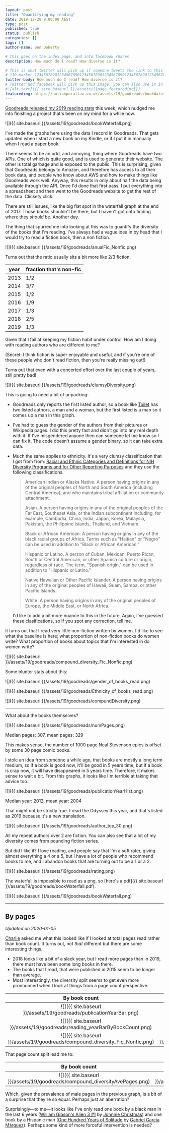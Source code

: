 ```yaml
---
layout: post
title: "Quantifying my reading"
date: 2019-12-20 9:00:00 AEST
type: post
published: true
status: publish
categories: []
tags: []
author-name: Ben Doherty

# this goes on the index page, and into facebook shares
description: How much do I read? How diverse is it?

# This is what twitter will pick up if someone tweets the link to this page
# 110 marker 1234567890123456789012345678901234567890123456789012345678901234567890123456789012345678901234567890123456789
twitter-body: How much do I read? How diverse is it?
# Twitter and facebook will pick up this image. you can also use it in a post with:
#![alt text]({{ site.baseurl }}/assets/{{page.featuredimg}})
featuredimg: https://notionparallax.co.uk/assets/19/goodreads/bookWaterfall.png
---
```


<style></style>

<script></script>

[Goodreads released my 2019 reading stats](https://www.goodreads.com/user/year_in_books/2019/19575421) this week, which nudged me into finishing a project that's been on my mind for a while now.

![]({{ site.baseurl }}/assets/19/goodreads/bookWaterfall.png)

I've made the graphs here using the data I record in Goodreads. That gets updated when I start a new book on my Kindle, or if I put it in manually when I read a paper book.

There seems to be an odd, and annoying, thing where Goodreads have two APIs. One of which is quite good, and is used to generate their website. The other is total garbage and is exposed to the public. This is surprising, given that Goodreads belongs to Amazon, and therefore has access to all their book data, and people who know about AWS and how to make things like Goodreads work well. Anyway, this results in only about half the data being available through the API. Once I'd done that first pass, I put everything into a spreadsheet and then went to the Goodreads website to get the rest of the data. Clickety click.

There are still issues, like the big flat spot in the waterfall graph at the end of 2017. Those books shouldn't be there, but I haven't got onto finding where they _should_ be. Another day.

The thing that spurred me into looking at this was to quantify the diversity of the books that I'm reading. I've always had a vague idea in by head that I would try to read a fiction book, then a non fiction.

![]({{ site.baseurl }}/assets/19/goodreads/anualFic_Nonfic.png)

Turns out that the ratio usually sits a bit more like 2/3 fiction.

| year | fraction that's non-fic |
| ---- | ----------------------- |
| 2013 | 1/2                     |
| 2014 | 3/7                     |
| 2015 | 1/2                     |
| 2016 | 1/9                     |
| 2017 | 1/3                     |
| 2018 | 2/5                     |
| 2019 | 1/3                     |

Given that I fail at keeping my fiction habit under control. How am I doing with reading authors who are different to me?

(Secret: I think fiction is super enjoyable and useful, and if you're one of these people who don't read fiction, then you're really missing out!)

Turns out that even with a concerted effort over the last couple of years, still pretty bad!

![]({{ site.baseurl }}/assets/19/goodreads/clumsyDiversity.png)

This is going to need a bit of unpacking:

-   Goodreads only reports the first listed author, so a book like [Toilet](https://www.goodreads.com/review/show/2873707825) has two listed authors, a man and a woman, but the first listed is a man so it comes up a man in this graph.
-   I've had to guess the gender of the authors from their pictures or Wikipedia pages. I did this pretty fast and didn't go into any real depth with it. If I've misgendered anyone then can someone let me know so I can fix it. The code doesn't assume a gender binary, so it can take extra data.
-   Much the same applies to ethnicity. It's a very clumsy classification that I got from from: [Racial and Ethnic Categories and Definitions for NIH Diversity Programs and for Other Reporting Purposes](https://grants.nih.gov/grants/guide/notice-files/not-od-15-089.html) and they use the following classifications.

    > American Indian or Alaska Native. A person having origins in any of the original peoples of North and South America (including Central America), and who maintains tribal affiliation or community attachment.
    >
    > Asian. A person having origins in any of the original peoples of the Far East, Southeast Asia, or the Indian subcontinent including, for example, Cambodia, China, India, Japan, Korea, Malaysia, Pakistan, the Philippine Islands, Thailand, and Vietnam.
    >
    > Black or African American. A person having origins in any of the black racial groups of Africa. Terms such as "Haitian" or "Negro" can be used in addition to "Black or African American."
    >
    > Hispanic or Latino. A person of Cuban, Mexican, Puerto Rican, South or Central American, or other Spanish culture or origin, regardless of race. The term, "Spanish origin," can be used in addition to "Hispanic or Latino."
    >
    > Native Hawaiian or Other Pacific Islander. A person having origins in any of the original peoples of Hawaii, Guam, Samoa, or other Pacific Islands.
    >
    > White. A person having origins in any of the original peoples of Europe, the Middle East, or North Africa.

    I'd like to add a bit more nuance to this in the future. Again, I've guessed these clasifications, so if you spot any correction, tell me.

It turns out that I read very little non-fiction written by women. I'd like to see what the baseline is here; what proportion of non-fiction books do women write? What proportion of books about topics that I'm interested in do women write?

![]({{ site.baseurl }}/assets/19/goodreads/compound_diversity_Fic_Nonfic.png)

Some blunter stats about this:

![]({{ site.baseurl }}/assets/19/goodreads/gender_of_books_read.png)

![]({{ site.baseurl }}/assets/19/goodreads/Ethnicity_of_books_read.png)

![]({{ site.baseurl }}/assets/19/goodreads/compundDiversity.png)

---

What about the books themselves?

![]({{ site.baseurl }}/assets/19/goodreads/numPages.png)

Median pages: 307, mean pages: 329

This makes sense, the number of 1000 page Neal Stevenson epics is offset by some 30 page comic books.

I stole an idea from someone a while ago, that books are mostly a long term medium, so if a book is good now, it'll be good in 5 years time, but if a book is crap now, it will have disappeared in 5 years time. Therefore, it makes sense to wait a bit. From this graphs, it looks like I'm terrible at taking that advice too.

![]({{ site.baseurl }}/assets/19/goodreads/publicationYearHist.png)

Median year: 2012, mean year: 2004

That might not be strictly true. I read the Odyssey this year, and that's listed as 2019 because it's a new translation.

![]({{ site.baseurl }}/assets/19/goodreads/author_top_30.png)

All my repeat authors over 2 are fiction. You can also see that a lot of my diversity comes from pounding fiction series.

But did I like it? I love reading, and people say that I'm a soft rater, giving almost everything a 4 or a 5, but I have a lot of people who recommend books to me, and I abandon books that are turning out to be a 1 or a 2.

![]({{ site.baseurl }}/assets/19/goodreads/rating.png)

The waterfall is impossible to read as a png, so [here's a pdf]({{ site.baseurl }}/assets/19/goodreads/bookWaterfall.pdf).

![]({{ site.baseurl }}/assets/19/goodreads/bookWaterfall.png)

---

## By pages

_Updated on 2020-01-05_

[Charlie](https://www.linkedin.com/in/charlesaogilvie/?originalSubdomain=uk) asked me what this looked like if I looked at total pages read rather than book count. It turns out, not _that_ different but there are some interesting things.

-   2018 looks like a bit of a slack year, but I read more pages than in 2019, there must have been some long books in there.
-   The books that I read, that were published in 2015 seem to be longer than average.
-   Most interestingly, the diversity split seems to get even more pronounced when I look at things from a page count perspective.

|                                 By book count                                 |                                       By pages                                        |
| :---------------------------------------------------------------------------: | :-----------------------------------------------------------------------------------: |
|      ![]({{ site.baseurl }}/assets/19/goodreads/publicationYearBar.png)       |      ![]({{ site.baseurl }}/assets/19/goodreads/publication_yearBarByPages.png)       |
|  ![]({{ site.baseurl }}/assets/19/goodreads/reading_yearBarByBookCount.png)   |        ![]({{ site.baseurl }}/assets/19/goodreads/reading_yearBarByPages.png)         |
| ![]({{ site.baseurl }}/assets/19/goodreads/compound_diversity_Fic_Nonfic.png) | ![]({{ site.baseurl }}/assets/19/goodreads/compound_diversity_Fic_Nonfic_byPages.png) |

That page count split lead me to:

|                               By book count                                |                              By pages                               |
| :------------------------------------------------------------------------: | :-----------------------------------------------------------------: |
| ![]({{ site.baseurl }}/assets/19/goodreads/compound_diversityAvePages.png) | ![]({{ site.baseurl }}/assets/19/goodreads/sexygenderyAvePages.png) |

Which, given the prevalence of male pages in the previous graph, is a bit of a surprise that they're so equal. Perhaps just an aberration?

Surprisingly&mdash;to me&mdash;it looks like I've only read one book by a black man in the last 6 years ([William Gibson's Alien 3 #1](https://www.goodreads.com/review/show/2724004615) by [Johnnie Christmas](https://twitter.com/j_xmas?ref_src=twsrc%5Egoogle%7Ctwcamp%5Eserp%7Ctwgr%5Eauthor)) and one book by a Hispanic man ([One Hundred Years of Solitude](https://www.goodreads.com/review/show/2688399775) by [Gabriel García Márquez](https://www.goodreads.com/author/show/13450.Gabriel_Garc_a_M_rquez)). Perhaps some kind of more forceful intervention is needed?
